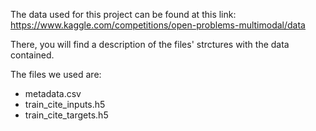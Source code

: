 The data used for this project can be found at this link: https://www.kaggle.com/competitions/open-problems-multimodal/data

There, you will find a description of the files' strctures with the data contained.

The files we used are:

* metadata.csv
* train_cite_inputs.h5
* train_cite_targets.h5
